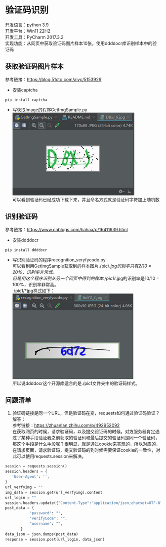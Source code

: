 # 验证码识别   
开发语言：python 3.9  
开发平台：Win11 22H2  
开发工具：PyCharm 2017.3.2   
实现功能：从网页中获取验证码图片样本10张，使用ddddocr库识别样本中的验证码  

## 获取验证码图片样本  
 参考链接：https://blog.51cto.com/aiyc/5153929  
 - 安装captcha  
 ~~~
 pip install captcha
 ~~~  
 - 写获取Image的程序GetImgSample.py  
 ![](./res/1.png)  
 可以看到验证码已经成功下载下来，并且命名方式就是验证码字符加上随机数  

 ## 识别验证码  
 参考链接：https://www.cnblogs.com/hahaa/p/16411939.html  
 - 安装ddddocr  
 ~~~
 pip install ddddocr
 ~~~  
 - 写识别验证码的程序recognition_veryfycode.py  
 可以看到用GetImgSample获取到的样本图片./pic/*.jpg识别率只有2/10 = 20%，识别率非常低。  
 但是用这个程序识别从另一个网页中得到的样本./pic1/*.jpg的识别率是10/10 = 100%，识别率非常高。  
 ./pic1/*jpg样式如下：  
 ![](./res/2.png)  
 所以说ddddocr这个开源库适合的是./pic1文件夹中的验证码样式。  

 ## 问题清单  
 1. 验证码链接是同一个URL，但是验证码在变，requests如何通过验证码验证？  
 解答：  
 参考链接：https://zhuanlan.zhihu.com/p/492952092  
 在获取网页的时候，请求验证码，以及提交验证码的时候，对方服务器肯定通过了某种手段验证我之前获取的验证码和最后提交的验证码是同一个验证码，那这个手段是什么手段呢？很明显，就是通过cookie来实现的，所以对应的，在请求页面，请求验证码，提交验证码的到时候需要保证cookie的一致性，对此可以使用requests.session来解决。  
 ~~~python
 session = requests.session()
 session.headers = {
    'User-Agent': '',
 }
 url_verfyimg = ""
 img_data = session.get(url_verfyimg).content
 url_login = ""
 session.headers.update({"Content-Type":"application/json;charset=UTF-8"})
 post_data = {
            "password": "",
            "verifyCode": "",
            "username": "",
        }
 data_json = json.dumps(post_data)
 response = session.post(url_login, data_json)
 ~~~

